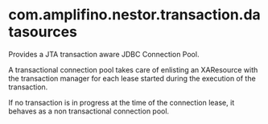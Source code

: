 # com.amplifino.nestor.transaction.datasources

Provides a JTA transaction aware JDBC Connection Pool.

A transactional connection pool takes care of enlisting an XAResource
with the transaction manager for each lease started during the execution of the transaction.

If no transaction is in progress at the time of the connection lease, it behaves
as a non transactional connection pool. 


